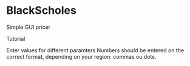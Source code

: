 # BlackScholes
Simple GUI pricer

Tutorial

Enter values for different paramters
Numbers should be entered on the correct format, depending on your region: commas ou dots.

